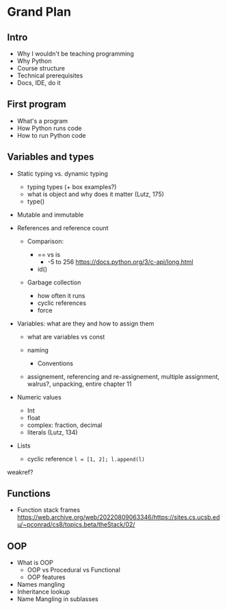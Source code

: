 # Grand Plan

## Intro

* Why I wouldn't be teaching programming
* Why Python
* Course structure
* Technical prerequisites
* Docs, IDE, do it

## First program

* What's a program
* How Python runs code
* How to run Python code

## Variables and types

* Static typing vs. dynamic typing
  * typing types (+ box examples?)
  * what is object and why does it matter (Lutz, 175)
  * type()

* Mutable and immutable

* References and reference count
  * Comparison:
    * == vs is
      * -5 to 256 https://docs.python.org/3/c-api/long.html
    * id()

  * Garbage collection
    * how often it runs
    * cyclic references
    * force

* Variables: what are they and how to assign them
  * what are variables vs const
  * naming
    * Conventions

  * assignement, referencing and re-assignement, multiple assignment, walrus?, unpacking, entire chapter 11

* Numeric values
  * Int
  * float
  * complex: fraction, decimal
  * literals (Lutz, 134)

* Lists

  * cyclic reference `l = [1, 2]; l.append(l)`

weakref?

## Functions

* Function stack frames https://web.archive.org/web/20220809063346/https://sites.cs.ucsb.edu/~pconrad/cs8/topics.beta/theStack/02/

## OOP

* What is OOP
  * OOP vs Procedural vs Functional
  * OOP features
* Names mangling
* Inheritance lookup
* Name Mangling in sublasses